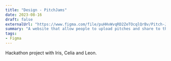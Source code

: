 ```yaml
---
title: "Design - PitchJams"
date: 2023-08-16
draft: false
externalUrl: "https://www.figma.com/file/puHHvWvqRD2ZeTOcqlQrBv/Pitch-Jams?type=design&node-id=0%3A1&mode=design&t=VKDzwB2z6WOt5Jh5-1"
summary: "A website that allow people to upload pitches and share to their community and audience, especially future investors."
tags:
- Figma
---
```


Hackathon project with Iris, Celia and Leon.